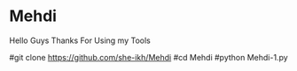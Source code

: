 # Mehdi
Hello Guys Thanks For Using my Tools

#git clone https://github.com/she-ikh/Mehdi
#cd Mehdi
#python Mehdi-1.py
